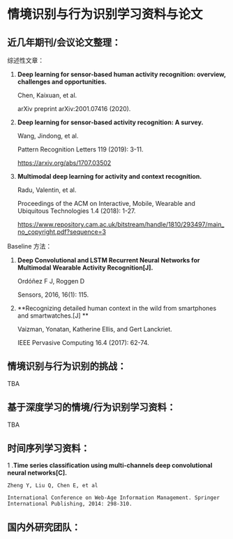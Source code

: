 # 情境识别与行为识别学习资料与论文

## 近几年期刊/会议论文整理：

综述性文章：

1. **Deep learning for sensor-based human activity recognition: overview, challenges and opportunities.**

    Chen, Kaixuan, et al.

    arXiv preprint arXiv:2001.07416 (2020).


2. **Deep learning for sensor-based activity recognition: A survey.**

    Wang, Jindong, et al.

    Pattern Recognition Letters 119 (2019): 3-11.

    https://arxiv.org/abs/1707.03502

3. **Multimodal deep learning for activity and context recognition.**

    Radu, Valentin, et al. 

    Proceedings of the ACM on Interactive, Mobile, Wearable and Ubiquitous Technologies 1.4 (2018): 1-27.

    https://www.repository.cam.ac.uk/bitstream/handle/1810/293497/main_no_copyright.pdf?sequence=3



Baseline 方法：

1. **Deep Convolutional and LSTM Recurrent Neural Networks for Multimodal Wearable Activity Recognition[J].**

    Ordóñez F J, Roggen D

    Sensors, 2016, 16(1): 115.


2. **Recognizing detailed human context in the wild from smartphones and smartwatches.[J] **

    Vaizman, Yonatan, Katherine Ellis, and Gert Lanckriet.

    IEEE Pervasive Computing 16.4 (2017): 62-74.



## 情境识别与行为识别的挑战：
TBA

## 基于深度学习的情境/行为识别学习资料：
TBA

## 时间序列学习资料：

1 .**Time series classification using multi-channels deep convolutional neural networks[C].**

    Zheng Y, Liu Q, Chen E, et al

    International Conference on Web-Age Information Management. Springer International Publishing, 2014: 298-310.

## 国内外研究团队：
